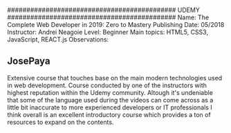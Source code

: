 ############################################
                  UDEMY
############################################
Name: The Complete Web Developer in 2019: Zero to Mastery
Publishing Date: 05/2018
Instructor: Andrei Neagoie
Level: Beginner
Main topics: HTML5, CSS3, JavaScript, REACT.js
Observations: 

JosePaya
--------
Extensive course that touches base on the main modern technologies used in web development. Course conducted by one of the instructors with highest reputation within the Udemy community. Altough it's undeniable that some of the language used during the videos can come across as a little bit inaccurate to more experienced developers or IT professionals I think overall is an excellent introductory course which provides a ton of resources to expand on the contents.
